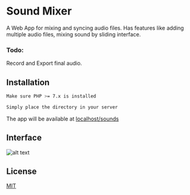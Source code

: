 # Sound Mixer

A Web App for mixing and syncing audio files.
Has features like adding multiple audio files, mixing sound by sliding interface.

### Todo:
Record and Export final audio.

## Installation

```bash
Make sure PHP >= 7.x is installed

Simply place the directory in your server
```

The app will be available at [localhost/sounds](#)

## Interface

![alt text](https://github.com/Hemant-Banke/Sounds-Mixer/showcase/image.jpg?raw=true)

## License
[MIT](https://choosealicense.com/licenses/mit/)
